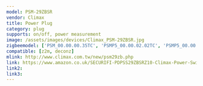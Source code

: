 ```yaml
---
model: PSM-29ZBSR
vendor: Climax
title: Power Plug
category: plug
supports: on/off, power measurement
image: /assets/images/devices/Climax_PSM-29ZBSR.jpg
zigbeemodel: ['PSM_00.00.00.35TC', 'PSMP5_00.00.02.02TC', 'PSMP5_00.00.05.01TC', 'PSMP5_00.00.05.10TC', 'PSMP5_00.00.03.15TC', 'PSMP5_00.00.03.16TC']
compatible: [z2m, deconz]
mlink: http://www.climax.com.tw/new/psm29zb.php
link: https://www.amazon.co.uk/SECURIFI-PDPSS29ZBSRZ10-Climax-Power-Switch/dp/B06WRTZD3L
link2: 
link3: 
---
```


